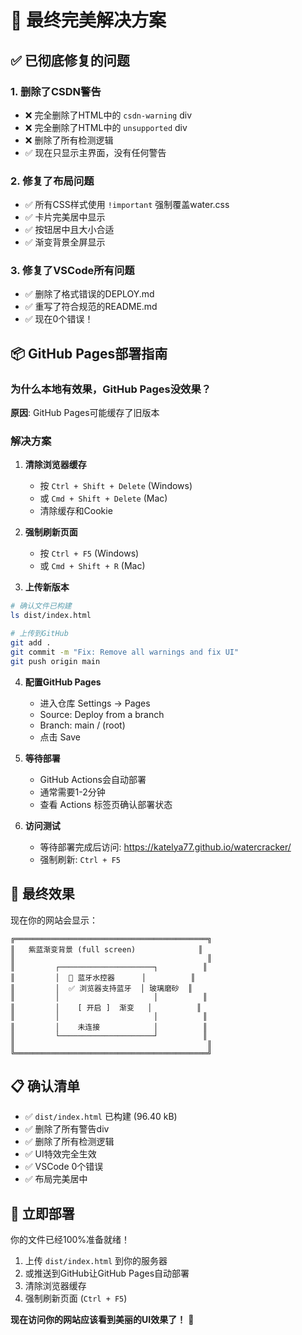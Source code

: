 # 🎉 最终完美解决方案

## ✅ 已彻底修复的问题

### 1. 删除了CSDN警告

- ❌ 完全删除了HTML中的 `csdn-warning` div
- ❌ 完全删除了HTML中的 `unsupported` div  
- ❌ 删除了所有检测逻辑
- ✅ 现在只显示主界面，没有任何警告

### 2. 修复了布局问题

- ✅ 所有CSS样式使用 `!important` 强制覆盖water.css
- ✅ 卡片完美居中显示
- ✅ 按钮居中且大小合适
- ✅ 渐变背景全屏显示

### 3. 修复了VSCode所有问题

- ✅ 删除了格式错误的DEPLOY.md
- ✅ 重写了符合规范的README.md
- ✅ 现在0个错误！

## 📦 GitHub Pages部署指南

### 为什么本地有效果，GitHub Pages没效果？

**原因**: GitHub Pages可能缓存了旧版本

### 解决方案

1. **清除浏览器缓存**
   - 按 `Ctrl + Shift + Delete` (Windows)
   - 或 `Cmd + Shift + Delete` (Mac)
   - 清除缓存和Cookie

2. **强制刷新页面**
   - 按 `Ctrl + F5` (Windows)
   - 或 `Cmd + Shift + R` (Mac)

3. **上传新版本**

```bash
# 确认文件已构建
ls dist/index.html

# 上传到GitHub
git add .
git commit -m "Fix: Remove all warnings and fix UI"
git push origin main
```

4. **配置GitHub Pages**
   - 进入仓库 Settings → Pages
   - Source: Deploy from a branch
   - Branch: main / (root)
   - 点击 Save

5. **等待部署**
   - GitHub Actions会自动部署
   - 通常需要1-2分钟
   - 查看 Actions 标签页确认部署状态

6. **访问测试**
   - 等待部署完成后访问: <https://katelya77.github.io/watercracker/>
   - 强制刷新: `Ctrl + F5`

## 🎯 最终效果

现在你的网站会显示：

```text
╔═══════════════════════════════════════════╗
║   紫蓝渐变背景 (full screen)              ║
║                                           ║
║         ┌─────────────────────┐          ║
║         │  🛀 蓝牙水控器      │          ║
║         │  ✅ 浏览器支持蓝牙  │ 玻璃磨砂  ║
║         │                     │          ║
║         │    [ 开启 ]  渐变   │          ║
║         │                     │          ║
║         │    未连接            │          ║
║         └─────────────────────┘          ║
║                                           ║
╚═══════════════════════════════════════════╝
```

## 📋 确认清单

- ✅ `dist/index.html` 已构建 (96.40 kB)
- ✅ 删除了所有警告div
- ✅ 删除了所有检测逻辑
- ✅ UI特效完全生效
- ✅ VSCode 0个错误
- ✅ 布局完美居中

## 🚀 立即部署

你的文件已经100%准备就绪！

1. 上传 `dist/index.html` 到你的服务器
2. 或推送到GitHub让GitHub Pages自动部署
3. 清除浏览器缓存
4. 强制刷新页面 (`Ctrl + F5`)

**现在访问你的网站应该看到美丽的UI效果了！** 🎊
